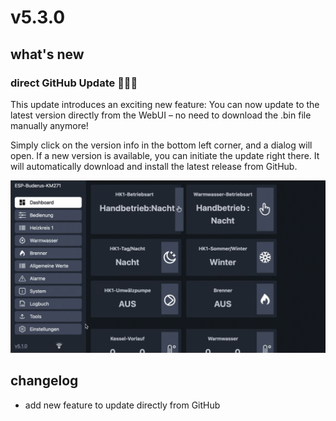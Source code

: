 # v5.3.0

## what's new

### direct GitHub Update 🎉🎉🎉

This update introduces an exciting new feature: You can now update to the latest version directly from the WebUI – no need to download the .bin file manually anymore!

Simply click on the version info in the bottom left corner, and a dialog will open. If a new version is available, you can initiate the update right there. It will automatically download and install the latest release from GitHub.

![ota-2](Doc/github_ota.gif)

## changelog

- add new feature to update directly from GitHub